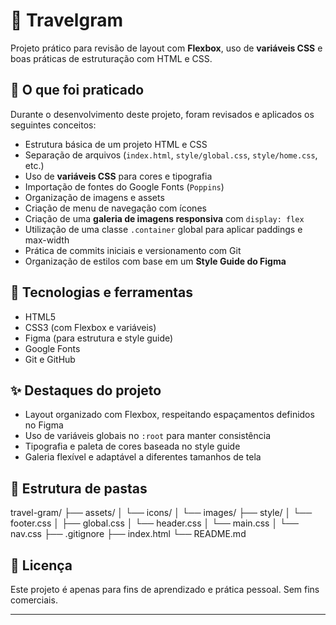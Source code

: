 # 📸 Travelgram

Projeto prático para revisão de layout com **Flexbox**, uso de **variáveis CSS** e boas práticas de estruturação com HTML e CSS.

## 🧠 O que foi praticado

Durante o desenvolvimento deste projeto, foram revisados e aplicados os seguintes conceitos:

- Estrutura básica de um projeto HTML e CSS
- Separação de arquivos (`index.html`, `style/global.css`, `style/home.css`, etc.)
- Uso de **variáveis CSS** para cores e tipografia
- Importação de fontes do Google Fonts (`Poppins`)
- Organização de imagens e assets
- Criação de menu de navegação com ícones
- Criação de uma **galeria de imagens responsiva** com `display: flex`
- Utilização de uma classe `.container` global para aplicar paddings e max-width
- Prática de commits iniciais e versionamento com Git
- Organização de estilos com base em um **Style Guide do Figma**

## 🧰 Tecnologias e ferramentas

- HTML5
- CSS3 (com Flexbox e variáveis)
- Figma (para estrutura e style guide)
- Google Fonts
- Git e GitHub

## ✨ Destaques do projeto

- Layout organizado com Flexbox, respeitando espaçamentos definidos no Figma
- Uso de variáveis globais no `:root` para manter consistência
- Tipografia e paleta de cores baseada no style guide
- Galeria flexível e adaptável a diferentes tamanhos de tela

## 📁 Estrutura de pastas

travel-gram/
├── assets/
│ └── icons/
│ └── images/
├── style/
│ └── footer.css
│ ├── global.css
│ └── header.css
│ └── main.css
│ └── nav.css
├── .gitignore
├── index.html
└── README.md


## 📝 Licença

Este projeto é apenas para fins de aprendizado e prática pessoal. Sem fins comerciais.

---